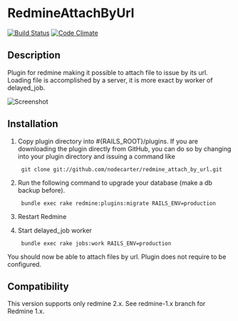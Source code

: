 # RedmineAttachByUrl

[![Build Status](https://travis-ci.org/nodecarter/redmine_attach_by_url.png)](https://travis-ci.org/nodecarter/redmine_attach_by_url)
[![Code Climate](https://codeclimate.com/github/nodecarter/redmine_attach_by_url.png)](https://codeclimate.com/github/nodecarter/redmine_attach_by_url)

## Description

Plugin for redmine making it possible to attach file to issue by its url.
Loading file is accomplished by a server, it is more exact by worker of delayed_job.

![Screenshot](https://github.com/nodecarter/redmine_attach_by_url/raw/master/screenshot.png)

## Installation

1. Copy plugin directory into #{RAILS_ROOT}/plugins.
If you are downloading the plugin directly from GitHub,
you can do so by changing into your plugin directory and issuing a command like

        git clone git://github.com/nodecarter/redmine_attach_by_url.git

2. Run the following command to upgrade your database (make a db backup before).

        bundle exec rake redmine:plugins:migrate RAILS_ENV=production

3. Restart Redmine

4. Start delayed_job worker

        bundle exec rake jobs:work RAILS_ENV=production

You should now be able to attach files by url.
Plugin does not require to be configured.

## Compatibility

This version supports only redmine 2.x. See redmine-1.x branch for Redmine 1.x.
